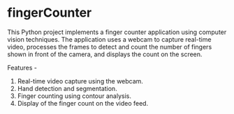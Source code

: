 # fingerCounter

This Python project implements a finger counter application using computer vision techniques. The application uses a webcam to capture real-time video, processes the frames to detect and count the number of fingers shown in front of the camera, and displays the count on the screen.

Features -
1. Real-time video capture using the webcam.
2. Hand detection and segmentation.
3. Finger counting using contour analysis.
4. Display of the finger count on the video feed.
